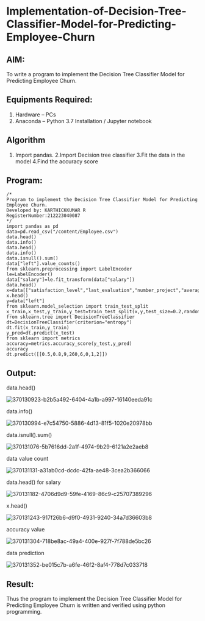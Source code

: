 # Implementation-of-Decision-Tree-Classifier-Model-for-Predicting-Employee-Churn

## AIM:
To write a program to implement the Decision Tree Classifier Model for Predicting Employee Churn.

## Equipments Required:
1. Hardware – PCs
2. Anaconda – Python 3.7 Installation / Jupyter notebook

## Algorithm

1. Import pandas.
2.Import Decision tree classifier
3.Fit the data in the model
4.Find the accuracy score


## Program:
```
/*
Program to implement the Decision Tree Classifier Model for Predicting Employee Churn.
Developed by: KARTHICKKUMAR R
RegisterNumber:212223040087
*/
import pandas as pd
data=pd.read_csv("/content/Employee.csv")
data.head()
data.info()
data.head()
data.info()
data.isnull().sum()
data["left"].value_counts()
from sklearn.preprocessing import LabelEncoder
le=LabelEncoder()
data["salary"]=le.fit_transform(data["salary"])
data.head()
x=data[["satisfaction_level","last_evaluation","number_project","average_montly_hours","time_spend_company","Work_accident","promotion_last_5years","salary"]]
x.head()
y=data["left"]
from sklearn.model_selection import train_test_split
x_train,x_test,y_train,y_test=train_test_split(x,y,test_size=0.2,random_state=100)
from sklearn.tree import DecisionTreeClassifier
dt=DecisionTreeClassifier(criterion="entropy")
dt.fit(x_train,y_train)
y_pred=dt.predict(x_test)
from sklearn import metrics
accuracy=metrics.accuracy_score(y_test,y_pred)
accuracy
dt.predict([[0.5,0.8,9,260,6,0,1,2]])
```

## Output:
data.head()

![370130923-b2b5a492-6404-4a1b-a997-16140eeda91c](https://github.com/user-attachments/assets/2f21913b-4af6-45b7-bf0f-f90fcd043e4d)

data.info()

![370130994-e7c54750-5886-4d13-81f5-1020e20978bb](https://github.com/user-attachments/assets/7f1048c6-9a0d-481c-acfe-506b1099f355)

data.isnull().sum()

![370131076-5b7616dd-2a1f-4974-9b29-6121a2e2aeb8](https://github.com/user-attachments/assets/31eb1764-2fca-4dba-9a0c-5ad8c758ea0d)

data value count

![370131131-a31ab0cd-dcdc-42fa-ae48-3cea2b366066](https://github.com/user-attachments/assets/e3da4062-9d76-437c-8872-6b5a0e2cfff4)


data.head() for salary

![370131182-4706d9d9-59fe-4169-86c9-c25707389296](https://github.com/user-attachments/assets/e5041166-e1e7-4c1c-aedd-b9af309ae557)

x.head()

![370131243-917f26b6-d9f0-4931-9240-34a7d36603b8](https://github.com/user-attachments/assets/ab619bc7-6e70-495e-bb2a-29cee2f4d416)

accuracy value

![370131304-718be8ac-49a4-400e-927f-7f788de5bc26](https://github.com/user-attachments/assets/a0124c8e-16c5-4dd7-8910-cf239cc9f597)

data prediction

![370131352-be015c7b-a6fe-46f2-8af4-778d7c033718](https://github.com/user-attachments/assets/89d31bf8-0cfd-446a-9cea-950982cbe1e0)

## Result:
Thus the program to implement the  Decision Tree Classifier Model for Predicting Employee Churn is written and verified using python programming.
